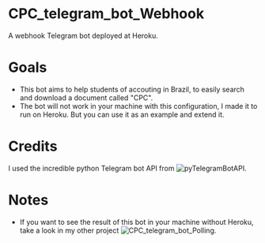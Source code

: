 # CPC_telegram_bot_Webhook
A webhook Telegram bot deployed at Heroku. 

# Goals
* This bot aims to help students of accouting in Brazil, to easily search and download a document called "CPC".
* The bot will not work in your machine with this configuration, I made it to run on Heroku. But you can use it as an example and extend it.

# Credits
I used the incredible python Telegram bot API from ![pyTelegramBotAPI](https://github.com/eternnoir/pyTelegramBotAPI).

# Notes
* If you want to see the result of this bot in your machine without Heroku, take a look in my other project ![CPC_telegram_bot_Polling](https://github.com/italopinto/CPC_telegram_Polling).
